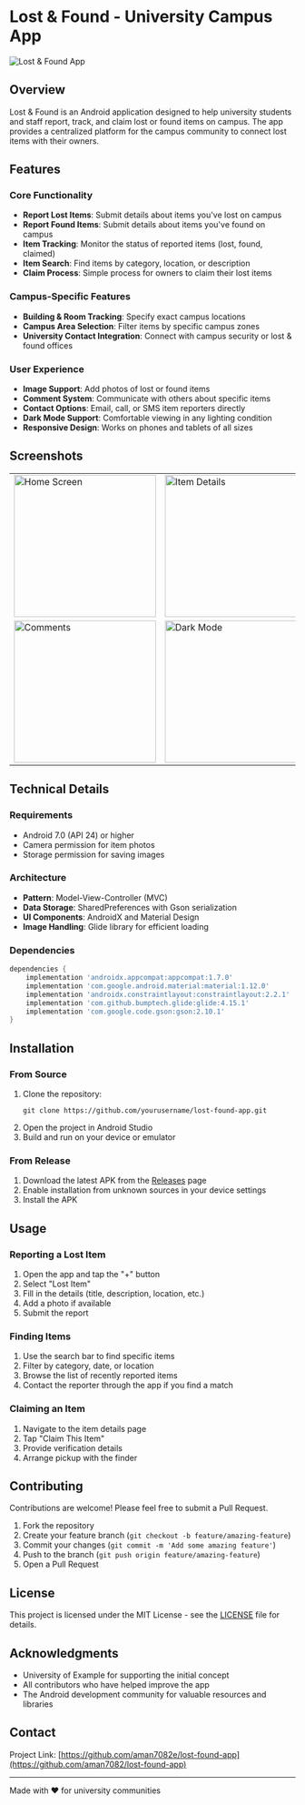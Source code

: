 # Lost & Found - University Campus App

![Lost & Found App](https://via.placeholder.com/800x400?text=Lost+and+Found+App)

## Overview

Lost & Found is an Android application designed to help university students and staff report, track, and claim lost or found items on campus. The app provides a centralized platform for the campus community to connect lost items with their owners.

## Features

### Core Functionality
- **Report Lost Items**: Submit details about items you've lost on campus
- **Report Found Items**: Submit details about items you've found on campus
- **Item Tracking**: Monitor the status of reported items (lost, found, claimed)
- **Item Search**: Find items by category, location, or description
- **Claim Process**: Simple process for owners to claim their lost items

### Campus-Specific Features
- **Building & Room Tracking**: Specify exact campus locations
- **Campus Area Selection**: Filter items by specific campus zones
- **University Contact Integration**: Connect with campus security or lost & found offices

### User Experience
- **Image Support**: Add photos of lost or found items
- **Comment System**: Communicate with others about specific items
- **Contact Options**: Email, call, or SMS item reporters directly
- **Dark Mode Support**: Comfortable viewing in any lighting condition
- **Responsive Design**: Works on phones and tablets of all sizes

## Screenshots

<table>
  <tr>
    <td><img src="https://via.placeholder.com/250x500?text=Home+Screen" alt="Home Screen" width="250"/></td>
    <td><img src="https://via.placeholder.com/250x500?text=Item+Details" alt="Item Details" width="250"/></td>
    <td><img src="https://via.placeholder.com/250x500?text=Report+Item" alt="Report Item" width="250"/></td>
  </tr>
  <tr>
    <td><img src="https://via.placeholder.com/250x500?text=Comments" alt="Comments" width="250"/></td>
    <td><img src="https://via.placeholder.com/250x500?text=Dark+Mode" alt="Dark Mode" width="250"/></td>
    <td><img src="https://via.placeholder.com/250x500?text=Settings" alt="Settings" width="250"/></td>
  </tr>
</table>

## Technical Details

### Requirements
- Android 7.0 (API 24) or higher
- Camera permission for item photos
- Storage permission for saving images

### Architecture
- **Pattern**: Model-View-Controller (MVC)
- **Data Storage**: SharedPreferences with Gson serialization
- **UI Components**: AndroidX and Material Design
- **Image Handling**: Glide library for efficient loading

### Dependencies
```gradle
dependencies {
    implementation 'androidx.appcompat:appcompat:1.7.0'
    implementation 'com.google.android.material:material:1.12.0'
    implementation 'androidx.constraintlayout:constraintlayout:2.2.1'
    implementation 'com.github.bumptech.glide:glide:4.15.1'
    implementation 'com.google.code.gson:gson:2.10.1'
}
```

## Installation

### From Source
1. Clone the repository:
   ```
   git clone https://github.com/yourusername/lost-found-app.git
   ```
2. Open the project in Android Studio
3. Build and run on your device or emulator

### From Release
1. Download the latest APK from the [Releases](https://github.com/aman7082/lost-found-app/releases) page
2. Enable installation from unknown sources in your device settings
3. Install the APK

## Usage

### Reporting a Lost Item
1. Open the app and tap the "+" button
2. Select "Lost Item"
3. Fill in the details (title, description, location, etc.)
4. Add a photo if available
5. Submit the report

### Finding Items
1. Use the search bar to find specific items
2. Filter by category, date, or location
3. Browse the list of recently reported items
4. Contact the reporter through the app if you find a match

### Claiming an Item
1. Navigate to the item details page
2. Tap "Claim This Item"
3. Provide verification details
4. Arrange pickup with the finder

## Contributing

Contributions are welcome! Please feel free to submit a Pull Request.

1. Fork the repository
2. Create your feature branch (`git checkout -b feature/amazing-feature`)
3. Commit your changes (`git commit -m 'Add some amazing feature'`)
4. Push to the branch (`git push origin feature/amazing-feature`)
5. Open a Pull Request

## License

This project is licensed under the MIT License - see the [LICENSE](LICENSE) file for details.

## Acknowledgments

- University of Example for supporting the initial concept
- All contributors who have helped improve the app
- The Android development community for valuable resources and libraries

## Contact

Project Link: [https://github.com/aman7082e/lost-found-app](https://github.com/aman7082/lost-found-app)

---

Made with ❤️ for university communities
